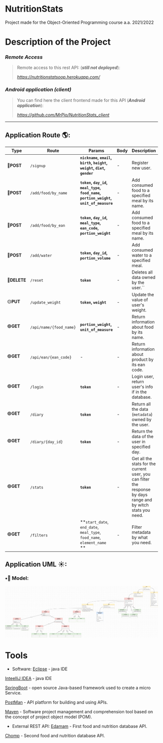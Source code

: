 # NutritionStats
Project made for the Object-Oriented Programming course a.a. 2021/2022

# Description of the Project

### *Remote Access*

>Remote access to this rest API: (***still not deployed***):
>
> *https://nutritionstatsoop.herokuapp.com/*

### *Android application (client)*

>You can find here the client frontend made for this API (***Android application***):
>
> *https://github.com/MrPio/NutritionStats_client*
----------------------------------------------------------------------------------------------------------------------------------------

## Application Route 🌎:
Type | Route | Params | Body | Description
---- | ---- | ---- | ---- | ----  
🔵**POST** | `/signup` | **`nickname`, `email`, `birth`, `height`, `weight`, `diet`, `gender`** | -| Register new user.
🔵**POST** | `/add/food/by_name` | **`token`, `day_id`, `meal_type`, `food_name`, `portion_weight`, `unit_of_measure`** |- | Add consumed food to a specified meal by its name.
🔵**POST** | `/add/food/by_ean` | **`token`, `day_id`, `meal_type`, `ean_code`, `portion_weight`** |- | Add consumed food to a specified meal by its name.
🔵**POST** | `/add/water` | **`token`, `day_id`, `portion_volume`** |- | Add consumed water to a specified meal.
🔴**DELETE** | `/reset` | **`token`** |- | Deletes all data owned by the user.``
🟡**PUT** | `/update_weight` | **`token`, `weight`** |- | Update the value of user's weight.
🟢**GET** | `/api/name/{food_name}` | **`portion_weight`, `unit_of_measure`** | -| Return information about food by its name.
🟢**GET** | `/api/ean/{ean_code}` | - |- | Return information about product by its ean code.
🟢**GET** | `/login` | **`token`**|-  | Login user, return user's info if in the database.
🟢**GET** | `/diary` | **`token`** |- | Return all the data (`metadata`) owned by the user.
🟢**GET** | `/diary/{day_id}` | **`token`** | -| Return the data of the user in specified day.
🟢**GET** | `/stats` | **`token`** |- | Get all the stats for the current user, you can filter the response by days range and by witch stats you need.
🟢**GET** | `/filters` | **`start_date`, `end_date`, `meal_type`, `food_name`, `element_name` ** |- | Filter metadata by what you need.
                                                                                                                                                                                                                                                                                                                                                                                                                                                                                                                                                                                                                      
## Application UML ☀:
### •🔰 Model:
![Model UML](graphics/NutritionStats-UML.jpg)

# Tools 
- Software:
[Eclipse](https://www.eclipse.org/) - java IDE

[InteelliJ IDEA](https://www.jetbrains.com/idea/) - java IDE

[SpringBoot](https://spring.io/projects/spring-boot) - open source Java-based framework used to create a micro Service.

[PostMan](https://www.postman.com) - API platform for building and using APIs.

[Maven](https://maven.apache.org/) - Software project management and comprehension tool based on the concept of project object model (POM).

- External REST API:
[Edamam](https://developer.edamam.com/) - First food and nutrition database API.

[Chomp](https://chompthis.com/api/) - Second food and nutrition database API.

